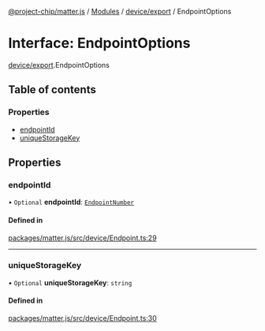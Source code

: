 [@project-chip/matter.js](../README.md) / [Modules](../modules.md) / [device/export](../modules/device_export.md) / EndpointOptions

# Interface: EndpointOptions

[device/export](../modules/device_export.md).EndpointOptions

## Table of contents

### Properties

- [endpointId](device_export.EndpointOptions.md#endpointid)
- [uniqueStorageKey](device_export.EndpointOptions.md#uniquestoragekey)

## Properties

### endpointId

• `Optional` **endpointId**: [`EndpointNumber`](../modules/datatype_export.md#endpointnumber)

#### Defined in

[packages/matter.js/src/device/Endpoint.ts:29](https://github.com/project-chip/matter.js/blob/be83914/packages/matter.js/src/device/Endpoint.ts#L29)

___

### uniqueStorageKey

• `Optional` **uniqueStorageKey**: `string`

#### Defined in

[packages/matter.js/src/device/Endpoint.ts:30](https://github.com/project-chip/matter.js/blob/be83914/packages/matter.js/src/device/Endpoint.ts#L30)
